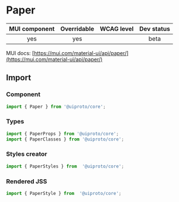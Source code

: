 # Paper

MUI component | Overridable | WCAG level | Dev status
:-----------: | :---------: | :--------: | :------------:
yes | yes | | beta

MUI docs: [https://mui.com/material-ui/api/paper/](https://mui.com/material-ui/api/paper/)

## Import

### Component
```javascript
import { Paper } from '@uiproto/core';
```
### Types
```javascript
import { PaperProps } from '@uiproto/core';
import { PaperClasses } from '@uiproto/core';
```

### Styles creator
```javascript
import { PaperStyles } from  '@uiproto/core';
```

### Rendered JSS
```javascript
import { PaperStyle } from  '@uiproto/core';
```
